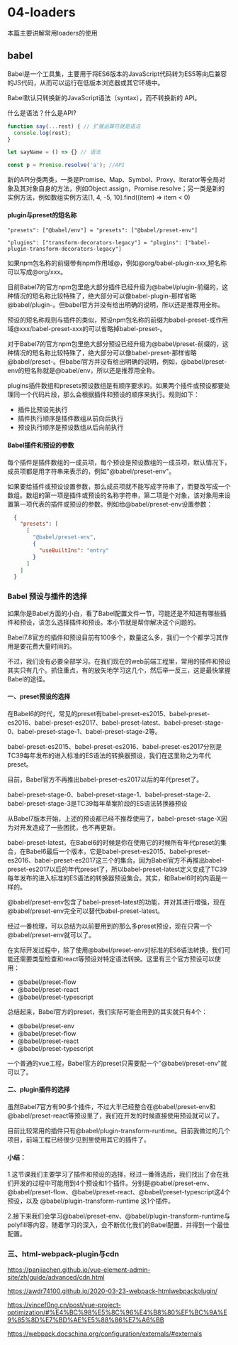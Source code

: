 # 04-loaders

本篇主要讲解常用loaders的使用

## babel

Babel是一个工具集，主要用于将ES6版本的JavaScript代码转为ES5等向后兼容的JS代码，从而可以运行在低版本浏览器或其它环境中。

Babel默认只转换新的JavaScript语法（syntax），而不转换新的 API。

什么是语法？什么是API?

```js
function say(...rest) { // 扩展运算符就是语法
  console.log(rest);
}

let sayName = () => {} // 语法

const p = Promise.resolve('a'); //API

```

新的API分类两类，一类是Promise、Map、Symbol、Proxy、Iterator等全局对象及其对象自身的方法，例如Object.assign，Promise.resolve；另一类是新的实例方法，例如数组实例方法[1, 4, -5, 10].find((item) => item < 0)

#### plugin与preset的短名称

```
"presets": ["@babel/env"] = "presets": ["@babel/preset-env"]

"plugins": ["transform-decorators-legacy"] = "plugins": ["babel-plugin-transform-decorators-legacy"]
```

如果npm包名称的前缀带有npm作用域@，例如@org/babel-plugin-xxx,短名称可以写成@org/xxx。

目前Babel7的官方npm包里绝大部分插件已经升级为@babel/plugin-前缀的，这种情况的短名称比较特殊了，绝大部分可以像babel-plugin-那样省略@babel/plugin-。但babel官方并没有给出明确的说明，所以还是推荐用全称。

预设的短名称规则与插件的类似，预设npm包名称的前缀为babel-preset-或作用域@xxx/babel-preset-xxx的可以省略掉babel-preset-。

对于Babel7的官方npm包里绝大部分预设已经升级为@babel/preset-前缀的，这种情况的短名称比较特殊了，绝大部分可以像babel-preset-那样省略@babel/preset-。但babel官方并没有给出明确的说明，例如，@babel/preset-env的短名称就是@babel/env，所以还是推荐用全称。

plugins插件数组和presets预设数组是有顺序要求的。如果两个插件或预设都要处理同一个代码片段，那么会根据插件和预设的顺序来执行。规则如下：

- 插件比预设先执行
- 插件执行顺序是插件数组从前向后执行
- 预设执行顺序是预设数组从后向前执行

#### Babel插件和预设的参数

每个插件是插件数组的一成员项，每个预设是预设数组的一成员项，默认情况下，成员项都是用字符串来表示的，例如"@babel/preset-env"。

如果要给插件或预设设置参数，那么成员项就不能写成字符串了，而要改写成一个数组。数组的第一项是插件或预设的名称字符串，第二项是个对象，该对象用来设置第一项代表的插件或预设的参数。例如给@babel/preset-env设置参数：

```json
  {
    "presets": [
      [
        "@babel/preset-env",
        {
          "useBuiltIns": "entry"
        }
      ]
    ]
  }
```

### Babel 预设与插件的选择

如果你是Babel方面的小白，看了Babel配置文件一节，可能还是不知道有哪些插件和预设，该怎么选择插件和预设。本小节就是帮你解决这个问题的。

Babel7.8官方的插件和预设目前有100多个，数量这么多，我们一个个都学习其作用是要花费大量时间的。

不过，我们没有必要全部学习。在我们现在的web前端工程里，常用的插件和预设其实只有几个。抓住重点，有的放矢地学习这几个，然后举一反三，这是最快掌握Babel的途径。

#### 一、preset预设的选择

在Babel6的时代，常见的preset有babel-preset-es2015、babel-preset-es2016、babel-preset-es2017、babel-preset-latest、babel-preset-stage-0、babel-preset-stage-1、babel-preset-stage-2等。

babel-preset-es2015、babel-preset-es2016、babel-preset-es2017分别是TC39每年发布的进入标准的ES语法的转换器预设，我们在这里称之为年代preset。

目前，Babel官方不再推出babel-preset-es2017以后的年代preset了。

babel-preset-stage-0、babel-preset-stage-1、babel-preset-stage-2、babel-preset-stage-3是TC39每年草案阶段的ES语法转换器预设

从Babel7版本开始，上述的预设都已经不推荐使用了，babel-preset-stage-X因为对开发造成了一些困扰，也不再更新。

babel-preset-latest，在Babel6的时候是你在使用它的时候所有年代preset的集合，在Babel6最后一个版本，它是babel-preset-es2015、babel-preset-es2016、babel-preset-es2017这三个的集合。因为Babel官方不再推出babel-preset-es2017以后的年代preset了，所以babel-preset-latest定义变成了TC39每年发布的进入标准的ES语法的转换器预设集合。其实，和Babel6时的内涵是一样的。

@babel/preset-env包含了babel-preset-latest的功能，并对其进行增强，现在@babel/preset-env完全可以替代babel-preset-latest。

经过一番梳理，可以总结为以前要用到的那么多preset预设，现在只需一个@babel/preset-env就可以了。

在实际开发过程中，除了使用@babel/preset-env对标准的ES6语法转换，我们可能还需要类型检查和react等预设对特定语法转换。这里有三个官方预设可以使用：

- @babel/preset-flow
- @babel/preset-react
- @babel/preset-typescript

总结起来，Babel官方的preset，我们实际可能会用到的其实就只有4个：

- @babel/preset-env
- @babel/preset-flow
- @babel/preset-react
- @babel/preset-typescript

一个普通的vue工程，Babel官方的preset只需要配一个"@babel/preset-env"就可以了。

#### 二、plugin插件的选择

虽然Babel7官方有90多个插件，不过大半已经整合在@babel/preset-env和@babel/preset-react等预设里了，我们在开发的时候直接使用预设就可以了。

目前比较常用的插件只有@babel/plugin-transform-runtime。目前我做过的几个项目，前端工程已经很少见到里使用其它的插件了。

#### 小结：

1.这节课我们主要学习了插件和预设的选择，经过一番筛选后，我们找出了会在我们开发的过程中可能用到4个预设和1个插件。分别是@babel/preset-env、@babel/preset-flow、@babel/preset-react、@babel/preset-typescript这4个预设，以及 @babel/plugin-transform-runtime 这1个插件。

2.接下来我们会学习@babel/preset-env、@babel/plugin-transform-runtime与polyfill等内容，随着学习的深入，会不断优化我们的Babel配置，并得到一个最佳配置。

### 三、html-webpack-plugin与cdn

https://panjiachen.github.io/vue-element-admin-site/zh/guide/advanced/cdn.html

https://awdr74100.github.io/2020-03-23-webpack-htmlwebpackplugin/

https://vincef0ng.cn/post/vue-project-optimization/#%E4%BC%98%E5%8C%96%E4%B8%80%EF%BC%9A%E9%85%8D%E7%BD%AE%E5%88%86%E7%A6%BB

https://webpack.docschina.org/configuration/externals/#externals